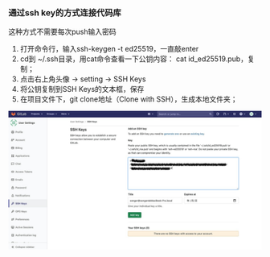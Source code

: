 ### 通过ssh key的方式连接代码库
这种方式不需要每次push输入密码
1. 打开命令行，输入ssh-keygen -t ed25519，一直敲enter
2. cd到 ~/.ssh目录，用cat命令查看一下公钥内容： cat id_ed25519.pub，复制；
3. 点击右上角头像 -> setting -> SSH Keys
4. 将公钥复制到SSH Keys的文本框，保存
5. 在项目文件下，git clone地址（Clone with SSH），生成本地文件夹；

![ssh-key](../image/ssh-key.jpg)